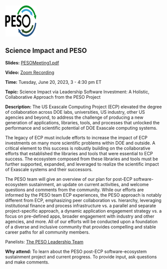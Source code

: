 <a href="https://pesoproject.org"><img src="../PESO-Logo.png" alt="PESO Logo" width="100" height="100"></a>

## Science Impact and PESO

**Slides:** [PESOMeeting1.pdf](../files/PESOMeeting1.pdf)

**Video:** [Zoom Recording](https://exascaleproject.zoomgov.com/rec/share/aWgl3dscmeFwisIob1a24O7BKEiA1R4sqxVYqIGUeyXiLkbfqQSg4GyMcwFlMNIr.V1O6AKhqEaFcttrG)

**Time:** Tuesday, June 20, 2023, 3 - 4:30 pm ET

**Topic:** Science Impact via Leadership Software Investment: A Holistic, Collaborative Approach from the PESO Project

**Description:** The US Exascale Computing Project (ECP) elevated the degree of collaboration across DOE labs, universities, US industry, other US agencies and beyond, to address the challenge of producing a new generation of applications, libraries, tools, and processes that unlocked the performance and scientific potential of DOE Exascale computing systems.  

The legacy of ECP must include efforts to increase the impact of ECP investments on many more scientific problems within DOE and outside.  A critical element to this success is robustly building on the collaborative efforts that established the libraries and tools that were essential to ECP success.  The ecosystem composed from these libraries and tools must be further supported, expanded, and leveraged to realize the scientific impact of Exascale systems and their successors. 

The PESO team will give an overview of our plan for post-ECP software-ecosystem sustainment, an update on current activities, and welcome questions and comments from the community.  While our efforts are informed by the PESO team ECP experiences, the PESO approach is notably different from ECP, emphasizing peer collaboration vs. hierarchy, leveraging institutional finance and process infrastructure vs. a parallel and separate project-specific approach, a dynamic application engagement strategy vs. a focus on pre-defined apps, broader engagement with industry and other agencies, and more.  All of our efforts will be conducted upon a foundation of a diverse and inclusive community that provides compelling and stable career paths for all community members. 

Panelists: [The PESO Leadership Team](../PESOTeam.md)

**Why attend:** To learn about the PESO post-ECP software-ecosystem sustainment project and current progress. To provide input, ask questions and make comments.
